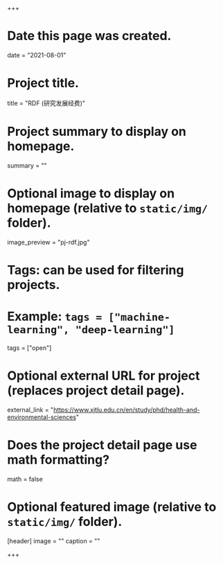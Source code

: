 +++
# Date this page was created.
date = "2021-08-01"

# Project title.
title = "RDF (研究发展经费)"

# Project summary to display on homepage.
summary = ""

# Optional image to display on homepage (relative to `static/img/` folder).
image_preview = "pj-rdf.jpg"

# Tags: can be used for filtering projects.
# Example: `tags = ["machine-learning", "deep-learning"]`
tags = ["open"]

# Optional external URL for project (replaces project detail page).
external_link = "https://www.xjtlu.edu.cn/en/study/phd/health-and-environmental-sciences"

# Does the project detail page use math formatting?
math = false

# Optional featured image (relative to `static/img/` folder).
[header]
image = ""
caption = ""

+++

